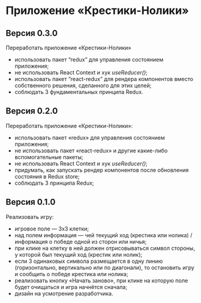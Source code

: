 # Приложение «Крестики-Нолики»

## Версия 0.3.0
Переработать приложение «Крестики-Нолики»
- использовать пакет “redux” для управления состоянием приложения;
- не использовать React Context и хук _useReducer()_;
- использовать пакет ”react-redux” для рендера компонентов вместо собственного решения, сделанного для этих целей;
- соблюдать 3 фундаментальных принципа Redux.

## Версия 0.2.0
Переработать приложение «Крестики-Нолики»:
- использовать пакет «redux» для управления состоянием приложения;
- не использовать пакет «react-redux» и другие какие-либо вспомогательные пакеты;
- не использовать React Context и хук _useReducer()_;
- придумать, как запускать рендер компонентов после обновления состояния в Redux store;
- соблюдать 3 принципа Redux;

## Версия 0.1.0
Реализовать игру:
- игровое поле — 3х3 клетки;
- над полем информация — чей текущий ход (крестика или нолика) / информация о победе одной из сторон или ничья;
- при клике на клетку в ней должен отрисовываться символ стороны, у которой был текущий ход (крестик или нолик);
- если 3 одинаковых символа размещается в одну линию (горизонтально, вертикально или по диагонали), то остановить игру и сообщить о победе крестика или нолика;
- реализовать кнопку «Начать заново», при клике на которую поле будет очищаться и игра начнётся сначала;
- дизайн на усмотрение разработчика.
